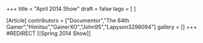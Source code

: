+++
title = "April 2014 Show"
draft = false
tags = [ ]

[Article]
contributors = ["Documentor","The 64th Gamer","Himitsu","GainerXO","John95","Lapyson3298094"]
gallery = []
+++
#REDIRECT [[Spring 2014 Show]]